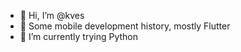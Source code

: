 - 👋 Hi, I’m @kves
- 👀 Some mobile development history, mostly Flutter
- 🎯 I’m currently trying Python

<!---
kves/kves is a ✨ special ✨ repository because its `README.md` (this file) appears on your GitHub profile.
You can click the Preview link to take a look at your changes.
--->
